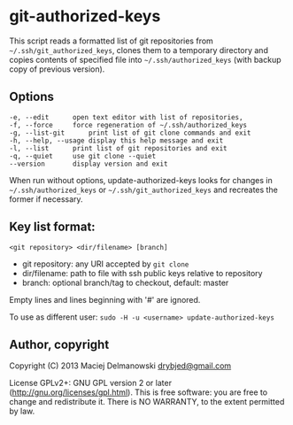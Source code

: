 # git-authorized-keys

This script reads a formatted list of git repositories from
`~/.ssh/git_authorized_keys`, clones them to a temporary directory and copies
contents of specified file into `~/.ssh/authorized_keys` (with backup copy of
previous version).

## Options

	-e, --edit		open text editor with list of repositories,
	-f, --force		force regeneration of ~/.ssh/authorized_keys
	-g, --list-git		print list of git clone commands and exit
	-h, --help, --usage	display this help message and exit
	-l, --list		print list of git repositories and exit
	-q, --quiet		use git clone --quiet
	--version		display version and exit

When run without options, update-authorized-keys looks for changes in
`~/.ssh/authorized_keys` or `~/.ssh/git_authorized_keys` and recreates the former
if necessary.

## Key list format:

	<git repository> <dir/filename> [branch]

  - git repository: any URI accepted by `git clone`
  - dir/filename: path to file with ssh public keys relative to repository
  - branch: optional branch/tag to checkout, default: master

Empty lines and lines beginning with '#' are ignored.

To use as different user: `sudo -H -u <username> update-authorized-keys`

## Author, copyright

Copyright (C) 2013 Maciej Delmanowski <drybjed@gmail.com>

License GPLv2+: GNU GPL version 2 or later (http://gnu.org/licenses/gpl.html).
This is free software: you are free to change and redistribute it.
There is NO WARRANTY, to the extent permitted by law.

